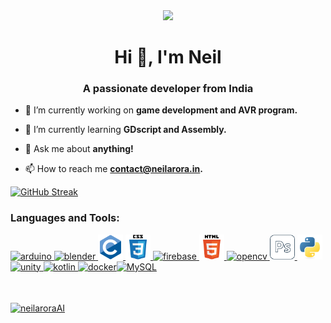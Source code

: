   <div id="header" align="center">
  <img src="https://media4.giphy.com/media/v1.Y2lkPTc5MGI3NjExYnJienptbWdpbzU3cTh1d2t4enZranc5Y3Q3Zm9rMXNsZmF6eTA2NCZlcD12MV9pbnRlcm5hbF9naWZfYnlfaWQmY3Q9Zw/bGgsc5mWoryfgKBx1u/giphy.gif" width="200"/>
</div>
<h1 align="center">Hi 👋, I'm Neil</h1>
<h3 align="center">A passionate developer from India</h3>




- 🔭 I’m currently working on **game development and AVR program.**

- 🌱 I’m currently learning **GDscript and Assembly.**

- 💬 Ask me about **anything!**

- 📫 How to reach me **contact@neilarora.in.**

[![GitHub Streak](https://github-readme-streak-stats.herokuapp.com?user=japaneil&theme=transparent&hide_border=true&date_format=M%20j%5B%2C%20Y%5D)](https://git.io/streak-stats)


<h3 align="left">Languages and Tools:</h3>
<p align="left"> <a href="https://www.arduino.cc/" target="_blank" rel="noreferrer"> <img src="https://cdn.worldvectorlogo.com/logos/arduino-1.svg" alt="arduino" width="40" height="40"/> </a> <a href="https://www.blender.org/" target="_blank" rel="noreferrer"> <img src="https://download.blender.org/branding/community/blender_community_badge_white.svg" alt="blender" width="40" height="40"/> </a> <a href="https://www.cprogramming.com/" target="_blank" rel="noreferrer"> <img src="https://raw.githubusercontent.com/devicons/devicon/master/icons/c/c-original.svg" alt="c" width="40" height="40"/> </a> <a href="https://www.w3schools.com/css/" target="_blank" rel="noreferrer"> <img src="https://raw.githubusercontent.com/devicons/devicon/master/icons/css3/css3-original-wordmark.svg" alt="css3" width="40" height="40"/> </a> <a href="https://firebase.google.com/" target="_blank" rel="noreferrer"> <img src="https://www.vectorlogo.zone/logos/firebase/firebase-icon.svg" alt="firebase" width="40" height="40"/> </a> <a href="https://www.w3.org/html/" target="_blank" rel="noreferrer"> <img src="https://raw.githubusercontent.com/devicons/devicon/master/icons/html5/html5-original-wordmark.svg" alt="html5" width="40" height="40"/> </a> <a href="https://opencv.org/" target="_blank" rel="noreferrer"> <img src="https://www.vectorlogo.zone/logos/opencv/opencv-icon.svg" alt="opencv" width="40" height="40"/> </a> <a href="https://www.photoshop.com/en" target="_blank" rel="noreferrer"> <img src="https://raw.githubusercontent.com/devicons/devicon/master/icons/photoshop/photoshop-line.svg" alt="photoshop" width="40" height="40"/> </a> <a href="https://www.python.org" target="_blank" rel="noreferrer"> <img src="https://raw.githubusercontent.com/devicons/devicon/master/icons/python/python-original.svg" alt="python" width="40" height="40"/> </a> <a href="https://unity.com/" target="_blank" rel="noreferrer"> <img src="https://www.vectorlogo.zone/logos/unity3d/unity3d-icon.svg" alt="unity" width="40" height="40"/> </a> <a href="https://kotlinlang.org" target="_blank" rel="noreferrer"> <img src="https://mathiasfrohlich.gallerycdn.vsassets.io/extensions/mathiasfrohlich/kotlin/1.7.1/1581441165235/Microsoft.VisualStudio.Services.Icons.Default" alt="kotlin" width="40" height="40"/> 
<img src="https://external-content.duckduckgo.com/iu/?u=https%3A%2F%2Fwww.oreilly.com%2Fcontent%2Fwp-content%2Fuploads%2Fsites%2F2%2F2020%2F01%2Flarge_v-dark-212e499223241522b08a664ac16fd53e.png&f=1&nofb=1&ipt=7e9bd22b70154d523ca7dc97eff1156191c817fe7011035cce8baa42be6a30fc&ipo=images" alt="docker" width="40" height="40"/><img src="https://pngimg.com/uploads/mysql/mysql_PNG19.png" alt="MySQL" width="40" height="40"/></a> </p></br></br>


<div>
<a href="https://www.buymeacoffee.com/neilaroraAI"> <img align="center" src="https://cdn.buymeacoffee.com/buttons/v2/default-yellow.png" height="50" width="210" alt="neilaroraAI" /></a>
</div>
